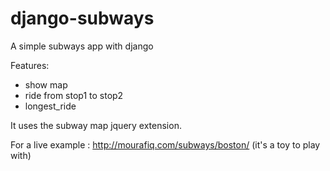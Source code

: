 django-subways
==============

A simple subways app with django

Features:

 - show map
 - ride from stop1 to stop2
 - longest_ride
 
It uses the subway map jquery extension.

For a live example : http://mourafiq.com/subways/boston/ (it's a toy to play with)